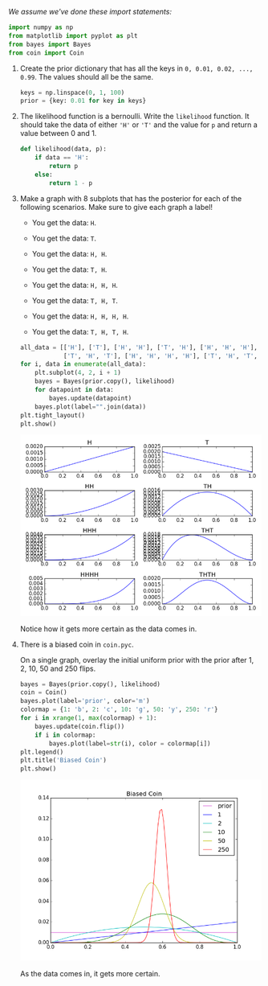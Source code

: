 *We assume we've done these import statements:*

```python
import numpy as np
from matplotlib import pyplot as plt
from bayes import Bayes
from coin import Coin
```

1. Create the prior dictionary that has all the keys in `0, 0.01, 0.02, ..., 0.99`. The values should all be the same.

    ```python
    keys = np.linspace(0, 1, 100)
    prior = {key: 0.01 for key in keys}
    ```

2. The likelihood function is a bernoulli. Write the `likelihood` function. It should take the data of either `'H'` or `'T'` and the value for `p` and return a value between 0 and 1.

    ```python
    def likelihood(data, p):
        if data == 'H':
            return p
        else:
            return 1 - p
    ```

3. Make a graph with 8 subplots that has the posterior for each of the following scenarios. Make sure to give each graph a label!

    * You get the data: `H`.

    * You get the data: `T`.
    
    * You get the data: `H, H`.

    * You get the data: `T, H`.
    
    * You get the data: `H, H, H`.

    * You get the data: `T, H, T`.
    
    * You get the data: `H, H, H, H`.

    * You get the data: `T, H, T, H`.
    
    ```python
    all_data = [['H'], ['T'], ['H', 'H'], ['T', 'H'], ['H', 'H', 'H'],
                ['T', 'H', 'T'], ['H', 'H', 'H', 'H'], ['T', 'H', 'T', 'H']]
    for i, data in enumerate(all_data):
        plt.subplot(4, 2, i + 1)
        bayes = Bayes(prior.copy(), likelihood)
        for datapoint in data:
            bayes.update(datapoint)
        bayes.plot(label="".join(data))
    plt.tight_layout()
    plt.show()
    ```

    ![](images/coin_subplots.png)

    Notice how it gets more certain as the data comes in.

4. There is a biased coin in `coin.pyc`.

    On a single graph, overlay the initial uniform prior with the prior after 1, 2, 10, 50 and 250 flips.

    ```python
    bayes = Bayes(prior.copy(), likelihood)
    coin = Coin()
    bayes.plot(label='prior', color='m')
    colormap = {1: 'b', 2: 'c', 10: 'g', 50: 'y', 250: 'r'}
    for i in xrange(1, max(colormap) + 1):
        bayes.update(coin.flip())
        if i in colormap:
            bayes.plot(label=str(i), color = colormap[i])
    plt.legend()
    plt.title('Biased Coin')
    plt.show()
    ```

    ![](images/biased_coin.png)

    As the data comes in, it gets more certain.
